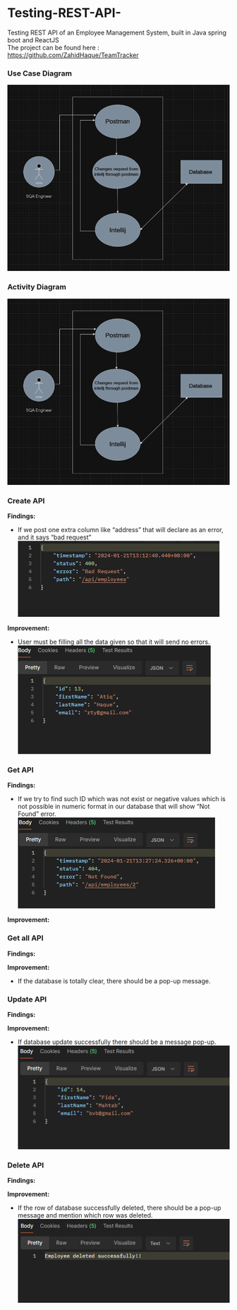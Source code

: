 # Testing-REST-API-
Testing REST API of an Employee Management System, built in Java spring boot and ReactJS<br>
The project can be found here : https://github.com/ZahidHaque/TeamTracker

<h3> Use Case Diagram</h3>
<img src = "UML Diagram/Use Case Diagram.png">

<h3> Activity Diagram</h3>
<img src = "UML Diagram/Use Case Diagram.png">


<h3>Create API </h3>


<b> Findings:</b> 
<ul>
<li>If we post one extra column like “address” that will declare as an error, and it says “bad request” </li>
<img src= Images/1.png>

</ul>


<b> Improvement:</b> 
<ul>
<li>User must be filling all the data given so that it will send no errors. </li>
<img src= Images/2.png>
</ul>

<h3>Get API </h3>

<b> Findings:</b> 
<ul>
<li>If we try to find such ID which was not exist or negative values which is not possible in numeric format in our database that will show “Not Found” error.</li>
<img src= Images/3.png>
</ul>

<b> Improvement:</b> 


<h3>Get all API </h3>
<b> Findings:</b> 


<b> Improvement:</b> 
<ul>
<li>If the database is totally clear, there should be a pop-up message. </li>

</ul>

<h3>Update API </h3>

<b> Findings:</b> 

<b> Improvement:</b> 
<ul>
<li>If database update successfully there should be a message pop-up. </li>
<img src = Images/4.png>
</ul>

<h3>Delete API </h3>

<b> Findings:</b> 

<b> Improvement:</b> 
<ul>
<li>If the row of database successfully deleted, there should be a pop-up message and mention which row was deleted. </li>
<img src = Images/5.png>
</ul>
